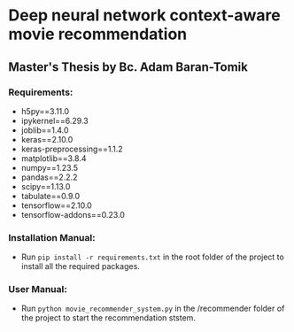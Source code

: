 # Deep neural network context-aware movie recommendation

## Master's Thesis by Bc. Adam Baran-Tomik


### Requirements:
- h5py==3.11.0
- ipykernel==6.29.3
- joblib==1.4.0
- keras==2.10.0
- keras-preprocessing==1.1.2
- matplotlib==3.8.4
- numpy==1.23.5
- pandas==2.2.2
- scipy==1.13.0
- tabulate==0.9.0
- tensorflow==2.10.0
- tensorflow-addons==0.23.0


### Installation Manual:
- Run `pip install -r requirements.txt` in the root folder of the project to install all the required packages.

### User Manual:
- Run `python movie_recommender_system.py` in the /recommender folder of the project to start the recommendation ststem.